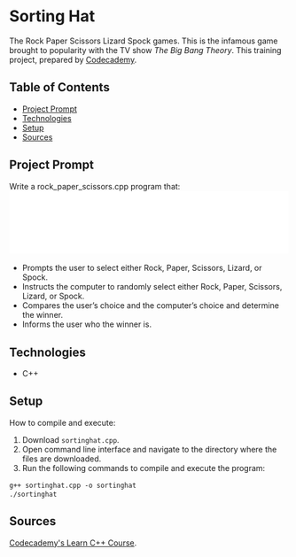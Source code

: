 # Sorting Hat
The Rock Paper Scissors Lizard Spock games. This is the infamous game brought to popularity with the TV show <i>The Big Bang Theory</i>. This training project, prepared by [Codecademy](https://www.codecademy.com/learn/learn-c-plus-plus).

## Table of Contents

- [Project Prompt](#project-prompt)
- [Technologies](#technologies)
- [Setup](#setup)
- [Sources](#sources)

## Project Prompt
Write a rock_paper_scissors.cpp program that:
![rock paper scissors lizard spock](./image/RPSLS.gif)
- Prompts the user to select either Rock, Paper, Scissors, Lizard, or Spock.
- Instructs the computer to randomly select either Rock, Paper, Scissors, Lizard, or Spock.
- Compares the user’s choice and the computer’s choice and determine the winner.
- Informs the user who the winner is.

## Technologies

- C++

## Setup

How to compile and execute:

1. Download `sortinghat.cpp`.
2. Open command line interface and navigate to the directory where the files are downloaded.
3. Run the following commands to compile and execute the program:

```git
g++ sortinghat.cpp -o sortinghat
./sortinghat
```

## Sources
[Codecademy's Learn C++ Course](https://www.codecademy.com/learn/learn-c-plus-plus
).
